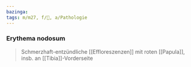 ```yaml
---
bazinga: 
tags: m/m27, f/💉, a/Pathologie
---
```

### Erythema nodosum
> Schmerzhaft-entzündliche [[Effloreszenzen]] mit roten [[Papula]], insb. an [[Tibia]]-Vorderseite